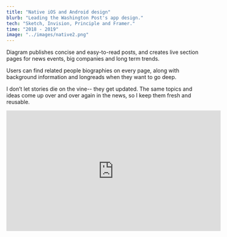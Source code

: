 ```yaml
---
title: "Native iOS and Android design"
blurb: "Leading the Washington Post's app design."
tech: "Sketch, Invision, Principle and Framer."
time: "2018 - 2019"
image: "../images/native2.png"
---
```


Diagram publishes concise and easy-to-read posts, and creates live section pages for news events, big companies and long term trends.

Users can find related people biographies on every page, along with background information and longreads when they want to go deep.

I don’t let stories die on the vine-- they get updated. The same topics and ideas come up over and over again in the news, so I keep them fresh and reusable.

<iframe width="560" height="315" src="https://www.youtube.com/embed/4n0xNbfJLR8" frameborder="0" allowfullscreen></iframe>